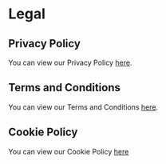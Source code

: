 # Legal

## Privacy Policy
You can view our Privacy Policy <a href="privacypolicy">here</a>.

## Terms and Conditions
You can view our Terms and Conditions <a href="tsandcs">here</a>.

## Cookie Policy
You can view our Cookie Policy <a href="cookies">here</a>
